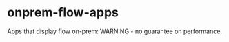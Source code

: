 onprem-flow-apps
================

Apps that display flow on-prem: WARNING - no guarantee on performance.

